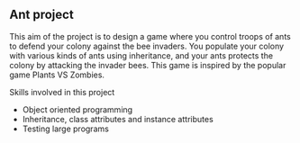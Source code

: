## Ant project

This aim of the project is to design a game where you control troops of ants to defend your colony against the bee invaders. You populate your colony with various kinds of ants using inheritance, and your ants protects the colony by attacking the invader bees. This game is inspired by the popular game Plants VS Zombies.

Skills involved in this project

- Object oriented programming
- Inheritance, class attributes and instance attributes
- Testing large programs

